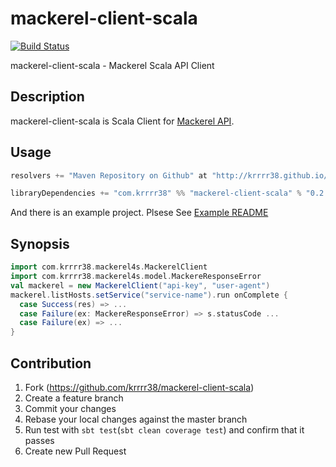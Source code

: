 mackerel-client-scala
==================

[![Build Status](https://travis-ci.org/krrrr38/mackerel-client-scala.svg)](https://travis-ci.org/krrrr38/mackerel-client-scala)
<!-- [![Coverage Status](https://img.shields.io/coveralls/krrrr38/mackerel-client-scala.svg)](https://coveralls.io/r/krrrr38/mackerel-client-scala) -->

mackerel-client-scala - Mackerel Scala API Client

Description
-------------

mackerel-client-scala is Scala Client for [Mackerel API](http://help-ja.mackerel.io/entry/spec/api/v0).

Usage
-------------

```scala
resolvers += "Maven Repository on Github" at "http://krrrr38.github.io/maven/"

libraryDependencies += "com.krrrr38" %% "mackerel-client-scala" % "0.2.1"
```

And there is an example project. Plsese See [Example README](https://github.com/krrrr38/mackerel-client-scala/tree/master/example)

Synopsis
------------

```scala
import com.krrrr38.mackerel4s.MackerelClient
import com.krrrr38.mackerel4s.model.MackereResponseError
val mackerel = new MackerelClient("api-key", "user-agent")
mackerel.listHosts.setService("service-name").run onComplete {
  case Success(res) => ...
  case Failure(ex: MackereResponseError) => s.statusCode ...
  case Failure(ex) => ...
}
```

Contribution
---------------
1. Fork (https://github.com/krrrr38/mackerel-client-scala)
2. Create a feature branch
3. Commit your changes
4. Rebase your local changes against the master branch
5. Run test with `sbt test`(`sbt clean coverage test`) and confirm that it passes
7. Create new Pull Request
